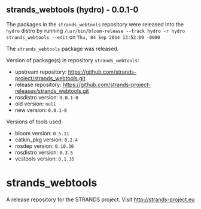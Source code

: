 ## strands_webtools (hydro) - 0.0.1-0

The packages in the `strands_webtools` repository were released into the `hydro` distro by running `/usr/bin/bloom-release --track hydro -r hydro strands_webtools --edit` on `Thu, 04 Sep 2014 13:52:09 -0000`

The `strands_webtools` package was released.

Version of package(s) in repository `strands_webtools`:
- upstream repository: https://github.com/strands-project/strands_webtools.git
- release repository: https://github.com/strands-project-releases/strands_webtools.git
- rosdistro version: `0.0.1-0`
- old version: `null`
- new version: `0.0.1-0`

Versions of tools used:
- bloom version: `0.5.11`
- catkin_pkg version: `0.2.4`
- rosdep version: `0.10.30`
- rosdistro version: `0.3.5`
- vcstools version: `0.1.35`


strands_webtools
================

A release repository for the STRANDS project. Visit http://strands-project.eu
